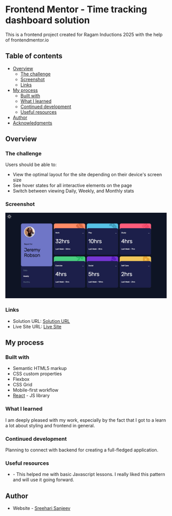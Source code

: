 # Frontend Mentor - Time tracking dashboard solution

This is a frontend project created for Ragam Inductions 2025 with the help of frontendmentor.io 

## Table of contents

- [Overview](#overview)
  - [The challenge](#the-challenge)
  - [Screenshot](#screenshot)
  - [Links](#links)
- [My process](#my-process)
  - [Built with](#built-with)
  - [What I learned](#what-i-learned)
  - [Continued development](#continued-development)
  - [Useful resources](#useful-resources)
- [Author](#author)
- [Acknowledgments](#acknowledgments)


## Overview

### The challenge

Users should be able to:

- View the optimal layout for the site depending on their device's screen size
- See hover states for all interactive elements on the page
- Switch between viewing Daily, Weekly, and Monthly stats

### Screenshot

![](./src/assets/screenshot.jpeg)

### Links

- Solution URL: [Solution URL](https://github.com/SreehariSanjeev04/ragam_inductions)
- Live Site URL: [Live Site](https://ragam-inductions.vercel.app/)

## My process

### Built with

- Semantic HTML5 markup
- CSS custom properties
- Flexbox
- CSS Grid
- Mobile-first workflow
- [React](https://reactjs.org/) - JS library

### What I learned

I am deeply pleased with my work, especially by the fact that I got to a learn a lot about styling and frontend in general.

### Continued development

Planning to connect with backend for creating a full-fledged application.

### Useful resources

- [](https://www.geeksforgeeks.org/javascript/) - This helped me with basic Javascript lessons. I really liked this pattern and will use it going forward.

## Author

- Website - [Sreehari Sanjeev](https://sreeharisanjeev04.github.io/Portfolio/)

